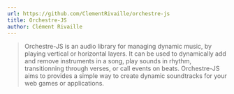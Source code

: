 ```yaml
---
url: https://github.com/ClementRivaille/orchestre-js
title: Orchestre-JS
author: Clément Rivaille
---
```


> Orchestre-JS is an audio library for managing dynamic music, by playing vertical or horizontal layers. It can be used to dynamically add and remove instruments in a song, play sounds in rhythm, transitionning through verses, or call events on beats. Orchestre-JS aims to provides a simple way to create dynamic soundtracks for your web games or applications.

